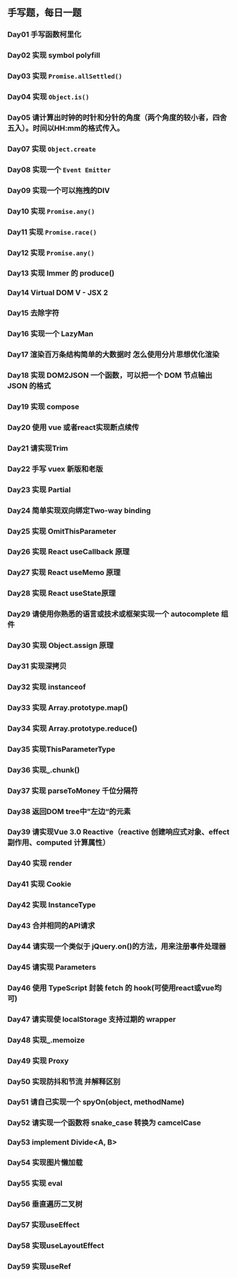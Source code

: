 ## 手写题，每日一题

### Day01 手写函数柯里化
### Day02 实现 symbol polyfill
### Day03 实现 `Promise.allSettled()`
### Day04 实现 `Object.is()`
### Day05 请计算出时钟的时针和分针的角度（两个角度的较小者，四舍五入）。时间以HH:mm的格式传入。
### Day07 实现 `Object.create`
### Day08 实现一个 `Event Emitter`
### Day09 实现一个可以拖拽的DIV
### Day10 实现 `Promise.any()`
### Day11 实现 `Promise.race()`
### Day12 实现 `Promise.any()`
### Day13 实现 Immer 的 produce()
### Day14 Virtual DOM V - JSX 2
### Day15 去除字符
### Day16 实现一个 LazyMan
### Day17 渲染百万条结构简单的大数据时 怎么使用分片思想优化渲染
### Day18 实现 DOM2JSON 一个函数，可以把一个 DOM 节点输出 JSON 的格式
### Day19 实现 compose
### Day20 使用 vue 或者react实现断点续传
### Day21 请实现Trim<T>
### Day22 手写 vuex 新版和老版
### Day23 实现 Partial<T>
### Day24 简单实现双向绑定Two-way binding
### Day25 实现 OmitThisParameter<T>
### Day26 实现 React useCallback 原理
### Day27 实现 React useMemo 原理
### Day28 实现 React useState原理
### Day29 请使用你熟悉的语言或技术或框架实现一个 autocomplete 组件
### Day30 实现 Object.assign 原理
### Day31 实现深拷贝
### Day32 实现 instanceof
### Day33 实现 Array.prototype.map()
### Day34 实现 Array.prototype.reduce()
### Day35 实现ThisParameterType<T>
### Day36 实现_.chunk()
### Day37 实现 parseToMoney 千位分隔符
### Day38 返回DOM tree中”左边“的元素
### Day39 请实现Vue 3.0  Reactive（reactive 创建响应式对象、effect 副作用、computed 计算属性）
### Day40 实现 render
### Day41 实现 Cookie
### Day42 实现 InstanceType<T>
### Day43 合并相同的API请求
### Day44 请实现一个类似于 jQuery.on()的方法，用来注册事件处理器
### Day45 请实现 Parameters<T>
### Day46 使用 TypeScript 封装 fetch 的 hook(可使用react或vue均可)
### Day47 请实现使 localStorage 支持过期的 wrapper
### Day48 实现_.memoize
### Day49 实现 Proxy
### Day50 实现防抖和节流 并解释区别
### Day51 请自己实现一个 spyOn(object, methodName)
### Day52 请实现一个函数将 snake_case 转换为 camcelCase
### Day53 implement Divide<A, B>
### Day54 实现图片懒加载
### Day55 实现 eval
### Day56 垂直遍历二叉树
### Day57 实现useEffect
### Day58 实现useLayoutEffect
### Day59 实现useRef
 
  
  
  
  
  
  
  
  
  
  
  


  


















